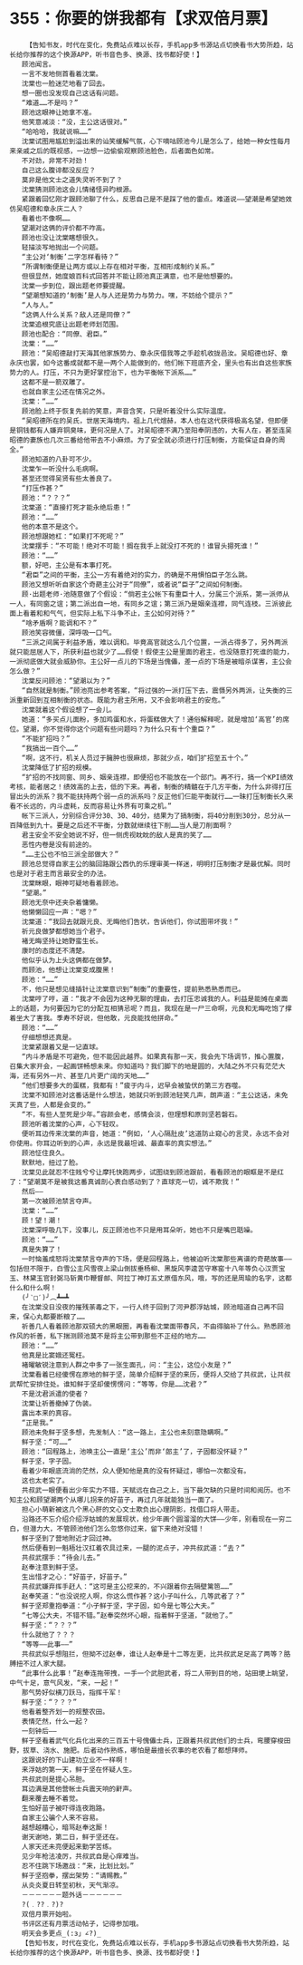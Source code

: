 # 355：你要的饼我都有【求双倍月票】
        【告知书友，时代在变化，免费站点难以长存，手机app多书源站点切换看书大势所趋，站长给你推荐的这个换源APP，听书音色多、换源、找书都好使！】
       顾池闻言。
       一言不发地侧首看着沈棠。
       沈棠也一脸迷茫地看了回去。
       想一圈也没发现自己这话有问题。
       “难道……不是吗？”
       顾池这眼神让她拿不准。
       他笑意减淡：“没，主公这话很对。”
       “哈哈哈，我就说嘛……”
       沈棠试图用尴尬到溢出来的讪笑缓解气氛，心下嘀咕顾池今儿是怎么了，给她一种女性每月来亲戚之后的既视感，一边想一边偷偷观察顾池脸色，后者面色如常。
       不对劲，非常不对劲！
       自己这么腹诽都没反应？
       莫非是他文士之道失灵听不到了？
       沈棠猜测顾池这会儿情绪怪异旳根源。
       紧跟着回忆刚才跟顾池聊了什么，反思自己是不是踩了他的雷点。难道说——望潮是希望她效仿吴昭德和章永庆二人？
       看着也不像啊……
       望潮对这俩的评价都不咋高。
       顾池也没让沈棠瞎想很久。
       轻描淡写地抛出一个问题。
       “主公对‘制衡’二字怎样看待？”
       “所谓制衡便是让两方或以上存在相对平衡，互相形成制约关系。”
       但很显然，她度娘百科式回答并不能让顾池真正满意，也不是他想要的。
       沈棠一步到位，跟出题老师要提醒。
       “望潮想知道的‘制衡’是人与人还是势力与势力。嘿，不妨给个提示？”
       “人与人。”
       “这俩人什么关系？敌人还是同僚？”
       沈棠追根究底让出题老师划范围。
       顾池也配合：“同僚、君臣。”
       沈棠：“……”
       顾池：“吴昭德敲打天海其他家族势力、章永庆借我等之手趁机收拢邑汝。吴昭德也好、章永庆也罢，如今这番成就都不是一两个人能做到的，他们帐下班底齐全，里头也有出自这些家族势力的人。打压，不只为更好掌控治下，也为平衡帐下派系……”
       这都不是一箭双雕了。
       也就自家主公还在情况之外。
       沈棠：“……”
       顾池脸上终于恢复先前的笑意，声音含笑，只是听着没什么实际温度。
       “吴昭德所在的吴氏，世居天海境内，祖上几代煊赫，本人也在这代获得极高名望，但即便是铜钱都有人嫌弃铜臭味，更何况是人了。对吴昭德不满乃至阳奉阴违的，大有人在，甚至连吴昭德的妻族也几次三番给他带去不小麻烦。为了安全就必须进行打压制衡，方能保证自身的周全。”
       顾池知道的八卦可不少。
       沈棠乍一听没什么毛病啊。
       甚至还觉得吴贤有些太善良了。
       “打压作甚？”
       顾池：“？？？”
       沈棠道：“直接打死才能永绝后患！”
       顾池：“……”
       他的本意不是这个。
       顾池想跟她杠：“如果打不死呢？”
       沈棠摆手：“不可能！绝对不可能！搁在我手上就没打不死的！谁冒头摁死谁！”
       顾池：“……”
       额，好吧，主公是有本事打死。
       “君臣”之间的平衡，主公一方有着绝对的实力，的确是不用惧怕臣子怎么跳。
       顾池又想听听自家这个奇葩主公对于“同僚”，或者说“臣子”之间如何制衡。
       顾·出题老师·池随意做了个假设：“倘若主公帐下有重臣十人，分属三个派系，第一派师从一人，有同窗之谊；第二派出自一地，有同乡之谊；第三派乃是姻亲连襟，同气连枝。三派彼此面上看着和和气气，但实际上私下斗争不止，主公如何对待？”
       “啥矛盾啊？能调和不？”
       顾池笑容微僵，深呼吸一口气。
       “三派之间属于利益矛盾，难以调和。毕竟高官就这么几个位置，一派占得多了，另外两派就只能屈居人下，所获利益也就少了……假使！假使主公是里面的君主，也没随意打死谁的能力，一派彻底做大就会威胁你。主公好一点儿的下场是当傀儡，差一点的下场是被暗杀谋害，主公会怎么做？”
       沈棠反问顾池：“望潮以为？”
       “自然就是制衡。”顾池亮出参考答案，“将过强的一派打压下去，震慑另外两派，让失衡的三派重新回到互相制衡的状态。既能为君主所用，又不会影响君主的安危。”
       沈棠就着这个假设想了一会儿。
       她道：“多买点儿面粉，多加鸡蛋和水，将蛋糕做大了！通俗解释呢，就是增加‘高官’的席位。望潮，你不觉得你这个问题有些问题吗？为什么只有十个重臣？”
       “不能扩招吗？”
       “我搞出一百个……”
       “啊，这不行，机关人员过于臃肿也很麻烦，那就少点，咱们扩招至五十个。”
       沈棠降低了扩招的规模。
       “扩招的不找同窗、同乡、姻亲连襟，即便招也不能放在一个部门。再不行，搞一个KPI绩效考核，能者居之！绩效高的上去，低的下来。再者，制衡的精髓在于几方平衡，为什么非得打压冒出头的派系？我不能扶持两个弱一点的派系吗？反正他们仨能平衡就行……一昧打压制衡长久来看不长远的，内斗虚耗，反而容易让外界有可乘之机。”
       帐下三派人，分别综合评分30、30、40分，结果为了搞制衡，将40分削到30分，总分从一百降低到九十。要是之后还不平衡，分数就继续往下削……当人是刀削面啊？
       君主安全不安全她说不好，但一侧虎视眈眈的敌人是真的笑了……
       恶性内卷是没有前途的。
       “……主公也不怕三派全部做大？”
       顾池总觉得自家主公的脑回路跟公西仇的乐理审美一样迷，明明打压制衡才是最优解。同时也是对于君主而言最安全的办法。
       沈棠眯眼，眼神可疑地看着顾池。
       “望潮。”
       顾池无奈中还夹杂着慵懒。
       他懒懒回应一声：“嗯？”
       沈棠道：“我回去就跟元良、无晦他们告状，告诉他们，你试图带坏我！”
       祈元良做梦都想她当个君子。
       褚无晦坚持让她野蛮生长。
       康时的态度还不清楚。
       他似乎认为上头这俩都在做梦。
       而顾池，他想让沈棠变成腹黑！
       顾池：“……”
       不，他只是想见缝插针让沈棠意识到“制衡”的重要性，提前熟悉熟悉而已。
       沈棠哼了哼，道：“我才不会因为这种无聊的理由，去打压忠诚我的人。利益是能摊在桌面上的话题，为何要因为它的分配互相猜忌呢？而且，我现在是一尸三命啊，元良和无晦吃饱了撑着坐大了害我。季寿不好说，但他敢，元良能找他拼命。”
       顾池：“……”
       仔细想想还真是。
       沈棠紧跟着又是一记直球。
       “内斗矛盾是不可避免，但不能因此越界。如果真有那一天，我会先下场调节，推心置腹，召集大家开会，一起画饼畅想未来。你知道吗？我们脚下的地是圆的，大陆之外不只有茫茫大海，还有另外一片、甚至几片更广阔的天地……”
       “他们想要多大的蛋糕，我都有！”疲于内斗，迟早会被蛰伏的第三方吞噬。
       沈棠不知顾池对这番话是什么想法，她就只听到顾池轻笑几声，朗声道：“主公这话，未免天真了些，人都是会变的。”
       “不，有些人至死是少年。”容颜会老，感情会淡，但理想和原则坚若磐石。
       顾池听着沈棠的心声，心下轻叹。
       便听耳边传来沈棠的声音，她道：“例如，‘人心隔肚皮’这道防止窥心的言灵，永远不会对你使用。你耳边听到的心声，永远是我最坦诚、最直率的真实想法。”
       顾池怔住良久。
       默默地，扭过了脸。
       沈棠见此就忍不住贱兮兮让摩托快跑两步，试图绕到顾池跟前，看看顾池的眼眶是不是红了：“望潮莫不是被我这番真诚剖心表白感动到了？直球克一切，诚不欺我！”
       然后——
       第一次被顾池禁言夺声。
       沈棠：“……”
       顾！望！潮！
       沈棠深呼吸几下，没事儿，反正顾池也不只是用耳朵听，她也不只是嘴巴聒噪。
       顾池：“……”
       真是失算了！
       一时恼羞成怒将沈棠禁言夺声的下场，便是回程路上，他被迫听沈棠那些离谱的奇葩故事——包括但不限于，白雪公主风雪夜上梁山倒拔垂杨柳、黑旋风李逵苦守寒窑十八年等负心汉贾宝玉、林黛玉官封弼马斩黄巾鞭督邮、阿拉丁神灯五丈原借东风，哦，写的还是周瑜的名字，这都什么和什么啊！
       (╯‵□′)╯︵┻━┻
       在沈棠没日没夜的摧残荼毒之下，一行人终于回到了河尹郡浮姑城，顾池暗道自己再不回来，保心丸都要断粮了……
       祈善几人看着顾池那双硕大的黑眼圈，再看看沈棠面带春风，不由得脑补了什么。熟悉顾池作风的祈善，私下揣测顾池莫不是将主公带到那些不正经的地方……
       顾池：“……”
       他真是比窦娥还冤枉。
       褚曜敏锐注意到人群之中多了一张生面孔，问：“主公，这位小友是？”
       沈棠看着已经傻愣在原地的鲜于坚，简单介绍鲜于坚的来历，便将人交给了共叔武，让共叔武帮忙安排住处。谁知鲜于坚却傻愣愣问：“等等，你是……沈君？”
       不是沈君派遣的使者？
       沈棠让祈善撤掉了伪装。
       露出本来的真容。
       “正是我。”
       顾池未免鲜于坚多想，先发制人：“这一路上，主公也未刻意隐瞒啊。”
       鲜于坚：“可……”
       顾池：“回程路上，池唤主公一直是‘主公’而非‘郎主’了，子固都没怀疑？”
       鲜于坚，字子固。
       看着少年眼底流淌的茫然，众人便知他是真的没有怀疑过，哪怕一次都没有。
       这也太老实了。
       共叔武一眼便看出少年实力不错，天赋远在自己之上，当下最欠缺的只是时间和阅历。也不知主公和顾望潮两个从哪儿拐来的好苗子，再过几年就能独当一面了。
       担心小萌新被这几个黑心肝的文心文士欺负出心理阴影，找借口将人带走。
       沿路还不忘介绍介绍浮姑城的发展现状，给少年画个圆溜溜的大饼——少年，别看现在一穷二白，但潜力大，不管顾池他们怎么忽悠你过来，留下来绝对没错！
       鲜于坚到了营地附近才回过神。
       然后便看到一魁梧壮汉扛着农具过来，一腿的泥点子，冲共叔武道：“去？”
       共叔武摆手：“待会儿去。”
       赵奉注意到鲜于坚。
       生出惜才之心：“好苗子，好苗子。”
       共叔武嫌弃挥手赶人：“这可是主公挖来的，不兴跟着你去隔壁篱笆……”
       赵奉笑道：“也没说挖人啊，你这么慌作甚？这小子叫什么，几等武者了？”
       鲜于坚郑重抱拳道：“小子鲜于坚，字子固，如今是七等公大夫。”
       “七等公大夫，不错不错。”赵奉突然坏心眼，指着鲜于坚道，“就他了。”
       鲜于坚：“？？？”
       什么就他了？？？
       “等等——此事——”
       共叔武似乎想阻拦，但拗不过赵奉，谁让人赵奉是十二等左更，比共叔武足足高了两等？胳膊扭不过人家大腿。
       “此事什么此事！”赵奉连拖带拽，一手一个武胆武者，将二人带到目的地，站田埂上眺望，中气十足，意气风发，“来，一起！”
       那气势好似横刀跃马，指挥千军！
       鲜于坚：“？？？”
       他看着整齐划一的规整农田。
       表情茫然，什么一起？
       一刻钟后——
       鲜于坚看着武气化兵化出来的三百五十号傀儡士兵，正跟着共叔武他们的士兵，弯腰穿梭田野，拔草、浇水、施肥。后者动作熟练，哪怕是最擅长农事的老农看了都想拜师。
       这跟说好的下山建功立业不一样啊！
       来浮姑的第一天，鲜于坚在怀疑人生。
       共叔武则是提心吊胆。
       耳边满是其他营帐士兵震天响的鼾声。
       翻来覆去睡不着觉。
       生怕好苗子被吓得连夜跑路。
       自家主公骗个人来不容易。
       越想越糟心，暗骂赵奉这厮！
       谢天谢地，第二日，鲜于坚还在。
       人家天还未亮便起来勤学苦练。
       见少年枪法凌厉，共叔武自是心痒难当。
       忍不住跳下场邀战：“来，比划比划。”
       鲜于坚抱拳，摆出架势：“请赐教。”
       从炎炎夏日转至初秋，天气渐凉。
       －－－－－－题外话－－－－－－
       ?(﹒??﹒?)?
       双倍月票开始啦。
       书评区还有月票活动帖子，记得参加哦。
       明天会多更点_(:з」∠?)_
       【告知书友，时代在变化，免费站点难以长存，手机app多书源站点切换看书大势所趋，站长给你推荐的这个换源APP，听书音色多、换源、找书都好使！】